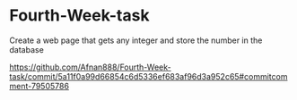 # Fourth-Week-task
Create a web page that gets any integer and store the number in the database

https://github.com/Afnan888/Fourth-Week-task/commit/5a11f0a99d66854c6d5336ef683af96d3a952c65#commitcomment-79505786
